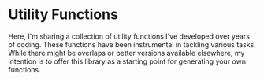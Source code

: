 # Utility Functions

Here, I'm sharing a collection of utility functions I've developed over years of coding. These functions have been instrumental in tackling various tasks. While there might be overlaps or better versions available elsewhere, my intention is to offer this library as a starting point for generating your own functions.

